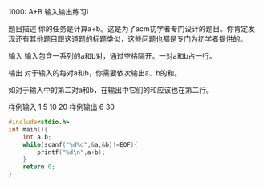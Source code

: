 1000: A+B 
输入输出练习I

题目描述
你的任务是计算a+b。这是为了acm初学者专门设计的题目。你肯定发现还有其他题目跟这道题的标题类似，这些问题也都是专门为初学者提供的。

输入
输入包含一系列的a和b对，通过空格隔开。一对a和b占一行。

输出
对于输入的每对a和b，你需要依次输出a、b的和。

如对于输入中的第二对a和b，在输出中它们的和应该也在第二行。

样例输入
1 5
10 20
样例输出
6
30
```C++
#include<stdio.h>
int main(){
	int a,b;
	while(scanf("%d%d",&a,&b)!=EOF){
		printf("%d\n",a+b);
	}
	return 0;	
}
```
